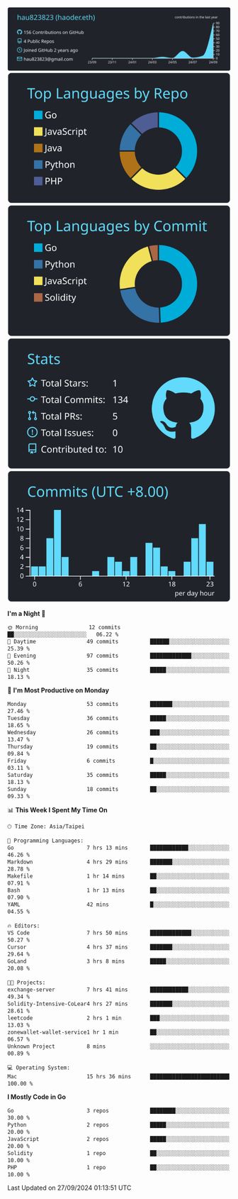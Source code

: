 [![](https://raw.githubusercontent.com/hau823823/hau823823/master/profile-summary-card-output/react/0-profile-details.svg)](https://github.com/vn7n24fzkq/github-profile-summary-cards)
[![](https://raw.githubusercontent.com/hau823823/hau823823/master/profile-summary-card-output/react/1-repos-per-language.svg)](https://github.com/vn7n24fzkq/github-profile-summary-cards) [![](https://raw.githubusercontent.com/hau823823/hau823823/master/profile-summary-card-output/react/2-most-commit-language.svg)](https://github.com/vn7n24fzkq/github-profile-summary-cards)
[![](https://raw.githubusercontent.com/hau823823/hau823823/master/profile-summary-card-output/react/3-stats.svg)](https://github.com/vn7n24fzkq/github-profile-summary-cards) [![](https://raw.githubusercontent.com/hau823823/hau823823/master/profile-summary-card-output/react/4-productive-time.svg)](https://github.com/vn7n24fzkq/github-profile-summary-cards)

<!--START_SECTION:waka-->
**I'm a Night 🦉** 

```text
🌞 Morning                12 commits          ██░░░░░░░░░░░░░░░░░░░░░░░   06.22 % 
🌆 Daytime                49 commits          ██████░░░░░░░░░░░░░░░░░░░   25.39 % 
🌃 Evening                97 commits          █████████████░░░░░░░░░░░░   50.26 % 
🌙 Night                  35 commits          █████░░░░░░░░░░░░░░░░░░░░   18.13 % 
```
📅 **I'm Most Productive on Monday** 

```text
Monday                   53 commits          ███████░░░░░░░░░░░░░░░░░░   27.46 % 
Tuesday                  36 commits          █████░░░░░░░░░░░░░░░░░░░░   18.65 % 
Wednesday                26 commits          ███░░░░░░░░░░░░░░░░░░░░░░   13.47 % 
Thursday                 19 commits          ██░░░░░░░░░░░░░░░░░░░░░░░   09.84 % 
Friday                   6 commits           █░░░░░░░░░░░░░░░░░░░░░░░░   03.11 % 
Saturday                 35 commits          █████░░░░░░░░░░░░░░░░░░░░   18.13 % 
Sunday                   18 commits          ██░░░░░░░░░░░░░░░░░░░░░░░   09.33 % 
```


📊 **This Week I Spent My Time On** 

```text
🕑︎ Time Zone: Asia/Taipei

💬 Programming Languages: 
Go                       7 hrs 13 mins       ████████████░░░░░░░░░░░░░   46.26 % 
Markdown                 4 hrs 29 mins       ███████░░░░░░░░░░░░░░░░░░   28.78 % 
Makefile                 1 hr 14 mins        ██░░░░░░░░░░░░░░░░░░░░░░░   07.91 % 
Bash                     1 hr 13 mins        ██░░░░░░░░░░░░░░░░░░░░░░░   07.90 % 
YAML                     42 mins             █░░░░░░░░░░░░░░░░░░░░░░░░   04.55 % 

🔥 Editors: 
VS Code                  7 hrs 50 mins       █████████████░░░░░░░░░░░░   50.27 % 
Cursor                   4 hrs 37 mins       ███████░░░░░░░░░░░░░░░░░░   29.64 % 
GoLand                   3 hrs 8 mins        █████░░░░░░░░░░░░░░░░░░░░   20.08 % 

🐱‍💻 Projects: 
exchange-server          7 hrs 41 mins       ████████████░░░░░░░░░░░░░   49.34 % 
Solidity-Intensive-CoLear4 hrs 27 mins       ███████░░░░░░░░░░░░░░░░░░   28.61 % 
leetcode                 2 hrs 1 min         ███░░░░░░░░░░░░░░░░░░░░░░   13.03 % 
zonewallet-wallet-service1 hr 1 min          ██░░░░░░░░░░░░░░░░░░░░░░░   06.57 % 
Unknown Project          8 mins              ░░░░░░░░░░░░░░░░░░░░░░░░░   00.89 % 

💻 Operating System: 
Mac                      15 hrs 36 mins      █████████████████████████   100.00 % 
```

**I Mostly Code in Go** 

```text
Go                       3 repos             ████████░░░░░░░░░░░░░░░░░   30.00 % 
Python                   2 repos             █████░░░░░░░░░░░░░░░░░░░░   20.00 % 
JavaScript               2 repos             █████░░░░░░░░░░░░░░░░░░░░   20.00 % 
Solidity                 1 repo              ██░░░░░░░░░░░░░░░░░░░░░░░   10.00 % 
PHP                      1 repo              ██░░░░░░░░░░░░░░░░░░░░░░░   10.00 % 
```




 Last Updated on 27/09/2024 01:13:51 UTC
<!--END_SECTION:waka-->
